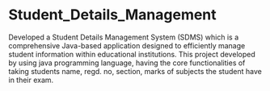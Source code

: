 # Student_Details_Management

Developed a Student Details Management System (SDMS) which is a comprehensive Java-based application designed to efficiently manage student information within educational institutions.
This project developed by using java programming language, having the core functionalities of taking students name, regd. no, section, marks of subjects the student have in their exam.
